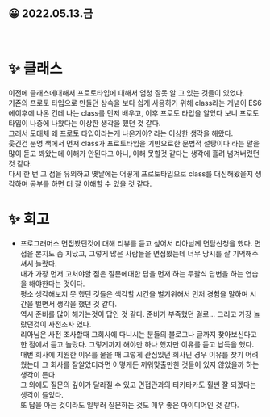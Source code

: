 ## 😀 2022.05.13.금

<br/>

# ✨ 클래스

이전에 클래스에대해서 프로토타입에 대해서 엄청 잘못 알 고 있는 것들이 있었다.  
기존의 프로토 타입으로 만들던 상속을 보다 쉽게 사용하기 위해 class라는 개념이 ES6에이후에 나온 건데 나는 class를 먼저 배우고, 이후 프로토 타입을 알았다 보니 프로토 타입이 나중에 나왔다는 이상한 생각을 했던 것 같다.  
그래서 도대체 왜 프로토 타입이라는게 나온거야? 라는 이상한 생각을 해왔다.  
웃긴건 분명 책에서 먼저 class가 프로토타입을 기반으로한 문법적 설탕이다 라는 말을 많이 듣고 봐왔는데 이해가 안된다고 아니, 이해 못할것 같다는 생각에 흘려 넘겨버렸던 것 같다.  
다시 한 번 그 점을 유의하고 옛날에는 어떻게 프로토타입으로 class를 대신해왔을지 생각하며 공부를 하면 더 잘 이해할 수 있을 것 같다.  


# ✨ 회고

- 프로그래머스 면접봤던것에 대해 리뷰를 듣고 싶어서 리아님께 면담신청을 했다. 면접을 본지도 좀 지났고, 그렇게 많은 사람들을 면접봤는데 너무 당시를 잘 기억해주셔서 놀랐다.  
내가 가장 먼저 고처야할 점은 질문에대한 답을 먼저 하는 두괄식 답변을 하는 연습을 해야한다는 것이다.  
평소 생각해보지 못 했던 것들은 색각할 시간을 벌기위해서 먼저 경험을 말하며 시간을 벌면서 생각을 했던 것 같다.  
역시 준비를 많이 해가는것이 답인 것 같다. 준비가 부족했던 걸로... 
그리고 가장 놀랐던것이 사전조사 였다.  
리아님은 사전 조사할때 그회사에 다니시는 분들의 블로그나 글까지 찾아보신다고 한 점에서 듣고 놀랐다. 그렇게까지 해야만 하나 했지만 이유를 듣고 납득을 했다.  
매번 회사에 지원한 이유를 물을 때 그렇게 관심있던 회사닌 경우 이유를 찾기 어려웠는데 그 회사를 잘알았더라면 어떻게든 끼워맞출만한 것들이 있지 않았을까 하는 생각이 든다.  
그 외에도 질문의 깊이가 달라질 수 있고 면접관과의 티키타카도 훨씬 잘 되겠다는 생각이 들었다.  
또 답을 아는 것이라도 일부러 질문하는 것도 매우 좋은 아이디어인 것 같다.  
